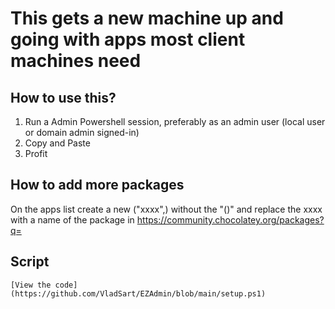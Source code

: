 # This gets a new machine up and going with apps most client machines need


## How to use this?
1. Run a Admin Powershell session, preferably as an admin user (local user or domain admin signed-in)
2. Copy and Paste
3. Profit

## How to add more packages
On the apps list create a new ("xxxx",) without the "()" and replace the xxxx with a name of the package in https://community.chocolatey.org/packages?q=

## Script

```
[View the code](https://github.com/VladSart/EZAdmin/blob/main/setup.ps1)

```
